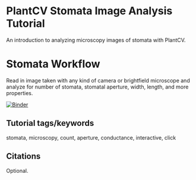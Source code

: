 # PlantCV Stomata Image Analysis Tutorial

An introduction to analyzing microscopy images of stomata with PlantCV.

# Stomata Workflow

Read in image taken with any kind of camera or brightfield microscope and analyze for number of stomata, stomatal aperture, width, length, and more properties. 


[![Binder](https://mybinder.org/badge_logo.svg)](https://mybinder.org/v2/gh/danforthcenter/plantcv-tutorial-photosynthesis/psii_tutorial.ipynb)

## Tutorial tags/keywords

stomata, microscopy, count, aperture, conductance, interactive, click

## Citations

Optional.
